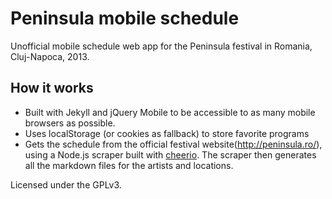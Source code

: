 Peninsula mobile schedule
=========================

Unofficial mobile schedule web app for the Peninsula festival in Romania, Cluj-Napoca, 2013.

How it works
------------

* Built with Jekyll and jQuery Mobile to be accessible to as many mobile browsers as possible.
* Uses localStorage (or cookies as fallback) to store favorite programs
* Gets the schedule from the official festival website(http://peninsula.ro/), using a Node.js scraper built with [cheerio](https://github.com/MatthewMueller/cheerio). The scraper then generates all the markdown files for the artists and locations.


Licensed under the GPLv3.
